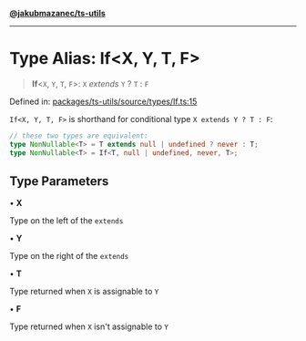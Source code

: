 [**@jakubmazanec/ts-utils**](../README.md)

---

# Type Alias: If\<X, Y, T, F\>

> **If**\<`X`, `Y`, `T`, `F`\>: `X` _extends_ `Y` ? `T` : `F`

Defined in:
[packages/ts-utils/source/types/If.ts:15](https://github.com/jakubmazanec/tools/blob/66e975ab265618dba82f8e4c56654145b7ba4db7/packages/ts-utils/source/types/If.ts#L15)

`If<X, Y, T, F>` is shorthand for conditional type `X extends Y ? T : F`:

```TypeScript
// these two types are equivalent:
type NonNullable<T> = T extends null | undefined ? never : T;
type NonNullable<T> = If<T, null | undefined, never, T>;
```

## Type Parameters

• **X**

Type on the left of the `extends`

• **Y**

Type on the right of the `extends`

• **T**

Type returned when `X` is assignable to `Y`

• **F**

Type returned when `X` isn't assignable to `Y`
